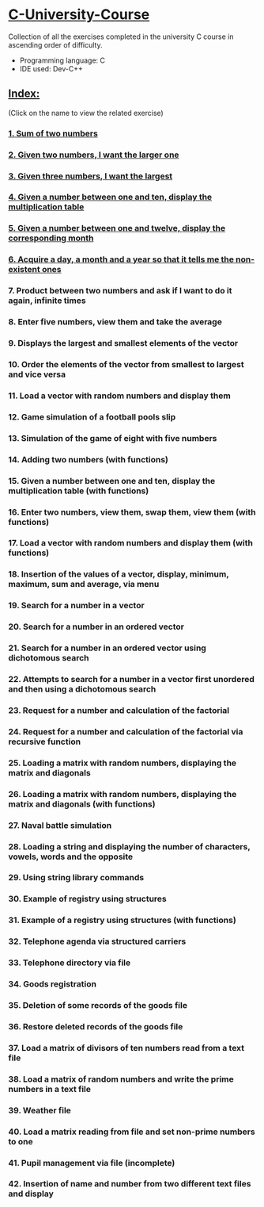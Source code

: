 # [C-University-Course](https://github.com/salvlan/C-University-Course/tree/main)
Collection of all the exercises completed in the university C course in ascending order of difficulty.
- Programming language: C
- IDE used: Dev-C++
## [Index:](https://github.com/salvlan/C-University-Course/tree/main)
(Click on the name to view the related exercise)
### [1. Sum of two numbers](https://github.com/salvlan/C-University-Course/blob/main/Collection/%201%20-%20Sum%20of%20two%20numbers.c)
### [2. Given two numbers, I want the larger one](https://github.com/salvlan/C-University-Course/blob/main/Collection/%202%20-%20Given%20two%20numbers%2C%20I%20want%20the%20larger%20one.c)
### [3. Given three numbers, I want the largest](https://github.com/salvlan/C-University-Course/blob/main/Collection/%203%20-%20Given%20three%20numbers%2C%20I%20want%20the%20largest.c)
### [4. Given a number between one and ten, display the multiplication table](https://github.com/salvlan/C-University-Course/blob/main/Collection/%204%20-%20Given%20a%20number%20between%20one%20and%20ten%2C%20display%20the%20multiplication%20table.c)
### [5. Given a number between one and twelve, display the corresponding month](https://github.com/salvlan/C-University-Course/blob/main/Collection/%205%20-%20Given%20a%20number%20between%20one%20and%20twelve%2C%20display%20the%20corresponding%20month.c)
### [6. Acquire a day, a month and a year so that it tells me the non-existent ones](https://github.com/salvlan/C-University-Course/blob/main/Collection/%206%20-%20Acquire%20a%20day%2C%20a%20month%20and%20a%20year%20so%20that%20it%20tells%20me%20the%20non-existent%20ones.c)
### 7. Product between two numbers and ask if I want to do it again, infinite times
### 8. Enter five numbers, view them and take the average
### 9. Displays the largest and smallest elements of the vector
### 10. Order the elements of the vector from smallest to largest and vice versa
### 11. Load a vector with random numbers and display them
### 12. Game simulation of a football pools slip
### 13. Simulation of the game of eight with five numbers
### 14. Adding two numbers (with functions)
### 15. Given a number between one and ten, display the multiplication table (with functions)
### 16. Enter two numbers, view them, swap them, view them (with functions)
### 17. Load a vector with random numbers and display them (with functions)
### 18. Insertion of the values of a vector, display, minimum, maximum, sum and average, via menu
### 19. Search for a number in a vector
### 20. Search for a number in an ordered vector
### 21. Search for a number in an ordered vector using dichotomous search
### 22. Attempts to search for a number in a vector first unordered and then using a dichotomous search
### 23. Request for a number and calculation of the factorial
### 24. Request for a number and calculation of the factorial via recursive function
### 25. Loading a matrix with random numbers, displaying the matrix and diagonals
### 26. Loading a matrix with random numbers, displaying the matrix and diagonals (with functions)
### 27. Naval battle simulation
### 28. Loading a string and displaying the number of characters, vowels, words and the opposite
### 29. Using string library commands
### 30. Example of registry using structures
### 31. Example of a registry using structures (with functions)
### 32. Telephone agenda via structured carriers
### 33. Telephone directory via file
### 34. Goods registration
### 35. Deletion of some records of the goods file
### 36. Restore deleted records of the goods file
### 37. Load a matrix of divisors of ten numbers read from a text file
### 38. Load a matrix of random numbers and write the prime numbers in a text file
### 39. Weather file
### 40. Load a matrix reading from file and set non-prime numbers to one
### 41. Pupil management via file (incomplete)
### 42. Insertion of name and number from two different text files and display
